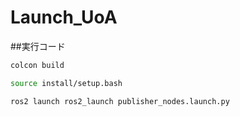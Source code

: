 # Launch_UoA

##実行コード
```bash
colcon build
```
```bash
source install/setup.bash
```
```bash
ros2 launch ros2_launch publisher_nodes.launch.py
```
